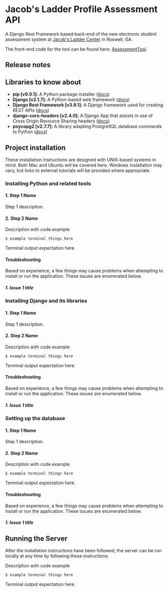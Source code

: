 # Jacob's Ladder Profile Assessment API
A Django Rest Framework based back-end of the new electronic student assessment system at [Jacob's Ladder Center](https://www.jacobsladdercenter.com/) in Roswell, GA.

The front-end code for the tool can be found here: [AssessmentTool](https://github.com/JacobsLadderJD/AssessmentTool).

## Release notes

## Libraries to know about
- **pip [v9.0.1]:** A Python package installer ([docs](https://pypi.org/project/pip/))
- **Django [v2.1.7]:** A Python-based web framework ([docs](https://djangoproject.com))
- **Django Rest Framework [v3.9.1]:** A Django framework used for creating REST APIs ([docs](https://www.django-rest-framework.org/))
- **django-cors-headers [v2.4.0]:** A Django App that assists in use of Cross Origin Resource Sharing headers ([docs](https://pypi.org/project/django-cors-headers/))
- **psycopg2 [v2.7.7]:** A library adapting PostgreSQL database commands to Python ([docs](http://initd.org/psycopg/))

## Project installation
These installation instructions are designed with UNIX-based systems in mind. Both Mac and Ubuntu will be covered here. Windows installation may vary, but links to external tutorials will be provided where appropriate.

### Installing Python and related tools
#### 1. Step 1 Name
Step 1 description.

#### 2. Step 2 Name
Description with code example
```
$ example terminal things here
```
Terminal output expectation here.

#### Troubleshooting
Based on experience, a few things may cause problems when attempting to install or run the application. These issues are enumerated below.
##### 1. Issue 1 title

### Installing Django and its libraries
#### 1. Step 1 Name
Step 1 description.

#### 2. Step 2 Name
Description with code example
```
$ example terminal things here
```
Terminal output expectation here.

#### Troubleshooting
Based on experience, a few things may cause problems when attempting to install or run the application. These issues are enumerated below.
##### 1. Issue 1 title

### Setting up the database
#### 1. Step 1 Name
Step 1 description.

#### 2. Step 2 Name
Description with code example
```
$ example terminal things here
```
Terminal output expectation here.

#### Troubleshooting
Based on experience, a few things may cause problems when attempting to install or run the application. These issues are enumerated below.
##### 1. Issue 1 title

## Running the Server
After the installation instructions have been followed, the server can be run locally at any time by following these instructions.

Description with code example
```
$ example terminal things here
```
Terminal output expectation here.